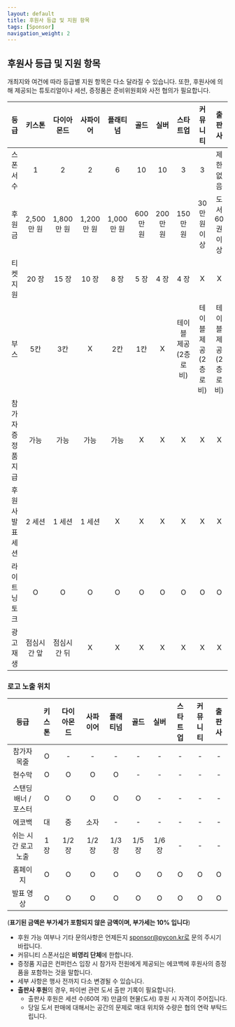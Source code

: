 ```yaml
---
layout: default
title: 후원사 등급 및 지원 항목
tags: [Sponsor]
navigation_weight: 2
---
```


## 후원사 등급 및 지원 항목

개최지와 여건에 따라 등급별 지원 항목은 다소 달라질 수 있습니다. 또한, 후원사에 의해 제공되는 튜토리얼이나 세션, 증정품은 준비위원회와 사전 협의가 필요합니다.

|        등급        |   키스톤    | 다이아몬드  | 사파이어  | 플래티넘  |  골드   |  실버   |         스타트업          |         커뮤니티          |           출판사           |
| :----------------: | :---------: | :---------: | :-------: | :-------: | :-----: | :-----: | :-----------------------: | :-----------------------: | :------------------------: |
|     스폰서 수      |      1      |      2      |     2     |     6     |   10    |   10    |             3             |             3             |          제한 없음          |
|       후원금       |  2,500만 원  |  1,800만 원  | 1,200만 원 | 1,000만 원 | 600만 원 | 200만 원 |          150만 원          |        30만 원 이상        |       도서 60권 이상       |
|     티켓 지원      |    20 장    |    15 장    |   10 장   |   8 장    |  5 장   |  4 장   |           4 장            |             X             |             X              |
|        부스        |     5칸     |     3칸     |     X     |    2칸    |   1칸   |    X    | 테이블 제공<br>(2층 로비) | 테이블 제공<br>(2층 로비) | 테이블 제공<br/>(2층 로비) |
| 참가자 증정품 지급 |    가능     |    가능     |   가능    |   가능    |    X    |    X    |             X             |             X             |             X              |
|  후원사 발표 세션  |   2 세션    |   1 세션    |  1 세션   |     X     |    X    |    X    |   X        |          X          |           X          |
|   라이트닝 토크    |      O      |      O      |     O     |     O     |    O    |    O    |             O             |             O             |             O              |
|     광고 재생      | 점심시간 앞 | 점심시간 뒤 |  X |  X  |   X   |  X  |         X          |       X          |          X        |

### 로고 노출 위치

|        등급         | 키스톤 | 다이아몬드 | 사파이어 | 플래티넘 |  골드  |  실버  | 스타트업 | 커뮤니티 | 출판사 |
| :-----------------: | :----: | :--------: | :------: | :------: | :----: | :----: | :------: | :------: | :----: |
|     참가자 목줄      |   O    |     -      |    -     |    -     |   -    |   -    |    -     |    -     |   -    |
|       현수막        |   O    |     O      |    O     |    O     |   -    |   -    |    -     |    -     |   -    |
| 스탠딩배너 / 포스터 |   O    |     O      |    O     |    O     |   O    |   -    |    -     |    -     |   -    |
|       에코백        |   대   |     중     |   소자   |    -     |   -    |   -    |    -     |    -     |   -    |
| 쉬는 시간 로고 노출 |  1 장  |   1/2 장   |  1/2 장  |  1/3 장  | 1/5 장 | 1/6 장 |    -     |    -     |   -    |
|      홈페이지       |   O    |     O      |    O     |    O     |   O    |   O    |    O     |    O     |   O    |
|      발표 영상       |   O    |     O      |    O     |    O     |   O    |   O    |    O     |    O     |   O    |

(**표기된 금액은 부가세가 포함되지 않은 금액이며, 부가세는 10% 입니다**)

- 후원 가능 여부나 기타 문의사항은 언제든지 sponsor@pycon.kr로 문의 주시기 바랍니다.
- 커뮤니티 스폰서십은 **비영리 단체**에 한합니다.
- 증정품 지급은 컨퍼런스 입장 시 참가자 전원에게 제공되는 에코백에 후원사의 증정품을 포함하는 것을 말합니다.
- 세부 사항은 행사 전까지 다소 변경될 수 있습니다.
- **출판사 후원**의 경우, 파이썬 관련 도서 출판 기록이 필요합니다.
  - 출판사 후원은 세션 수(60여 개) 만큼의 현물(도서) 후원 시 자격이 주어집니다.
  - 당일 도서 판매에 대해서는 공간의 문제로 매대 위치와 수량은 협의 연락 부탁드립니다.
